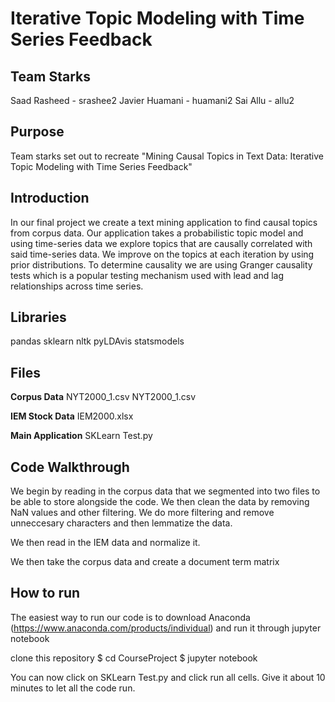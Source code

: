 # Iterative Topic Modeling with Time Series Feedback

## Team Starks
Saad Rasheed - srashee2
Javier Huamani - huamani2 
Sai Allu - allu2

## Purpose
Team starks set out to recreate "Mining Causal Topics in Text Data: Iterative Topic Modeling with Time Series Feedback"

## Introduction 
In our final project we create a text mining application to find causal topics from corpus data. Our application takes a probabilistic topic model and using time-series data we explore topics that are causally correlated with said time-series data. We improve on the topics at each iteration by using prior distributions. To determine causality we are using Granger causality tests which is a popular testing mechanism used with lead and lag relationships across time series.

## Libraries
pandas
sklearn
nltk
pyLDAvis
statsmodels

## Files
**Corpus Data**
NYT2000_1.csv
NYT2000_1.csv

**IEM Stock Data**
IEM2000.xlsx

**Main Application**
SKLearn Test.py

## Code Walkthrough
We begin by reading in the corpus data that we segmented into two files to be able to store alongside the code. We then clean the data by removing NaN values and other filtering. We do more filtering and remove unneccesary characters and then lemmatize the data. 

We then read in the IEM data and normalize it.

We then take the corpus data and create a document term matrix



## How to run
The easiest way to run our code is to download Anaconda (https://www.anaconda.com/products/individual) and run it through jupyter notebook

clone this repository
$ cd CourseProject
$ jupyter notebook

You can now click on SKLearn Test.py and click run all cells. Give it about 10 minutes to let all the code run.


